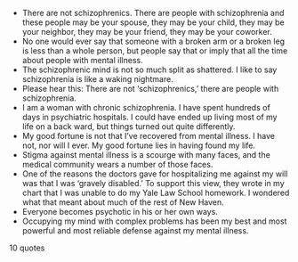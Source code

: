  - There are not schizophrenics. There are people with schizophrenia and these people may be your spouse, they may be your child, they may be your neighbor, they may be your friend, they may be your coworker.
 - No one would ever say that someone with a broken arm or a broken leg is less than a whole person, but people say that or imply that all the time about people with mental illness.
 - The schizophrenic mind is not so much split as shattered. I like to say schizophrenia is like a waking nightmare.
 - Please hear this: There are not ‘schizophrenics,’ there are people with schizophrenia.
 - I am a woman with chronic schizophrenia. I have spent hundreds of days in psychiatric hospitals. I could have ended up living most of my life on a back ward, but things turned out quite differently.
 - My good fortune is not that I’ve recovered from mental illness. I have not, nor will I ever. My good fortune lies in having found my life.
 - Stigma against mental illness is a scourge with many faces, and the medical community wears a number of those faces.
 - One of the reasons the doctors gave for hospitalizing me against my will was that I was ‘gravely disabled.’ To support this view, they wrote in my chart that I was unable to do my Yale Law School homework. I wondered what that meant about much of the rest of New Haven.
 - Everyone becomes psychotic in his or her own ways.
 - Occupying my mind with complex problems has been my best and most powerful and most reliable defense against my mental illness.

10 quotes